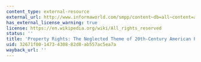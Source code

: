 ```yaml
---
content_type: external-resource
external_url: http://www.informaworld.com/smpp/content~db=all~content=a907688999~tab=content~order=page
has_external_license_warning: true
license: https://en.wikipedia.org/wiki/All_rights_reserved
status: ''
title: 'Property Rights: The Neglected Theme of 20th-Century American Planning'
uid: 32671f00-1473-4308-82d8-ab557ac5ea7a
wayback_url: ''
---
```

